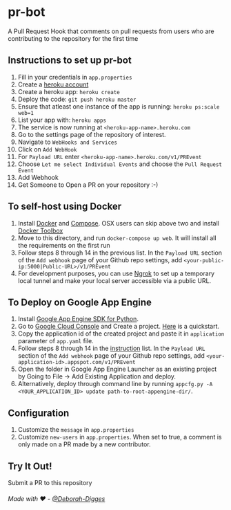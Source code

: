 # pr-bot
A Pull Request Hook that comments on pull requests from users who are contributing to the repository for the first time

## Instructions to set up pr-bot

1. Fill in your credentials in `app.properties`
2. Create a [heroku account](https://www.heroku.com/)
3. Create a heroku app: `heroku create`
4. Deploy the code: `git push heroku master`
5. Ensure that atleast one instance of the app is running: `heroku ps:scale web=1`
6. List your app with: `heroku apps`
7. The service is now running at `<heroku-app-name>.heroku.com`
8. Go to the settings page of the repository of interest.
9. Navigate to `WebHooks and Services`
10. Click on `Add WebHook`
11. For `Payload URL` enter `<heroku-app-name>.heroku.com/v1/PREvent`
12. Choose `Let me select Individual Events` and choose the `Pull Request Event`
13. Add Webhook
14. Get Someone to Open a PR on your repository :-)

## To self-host using Docker

1. Install [Docker](http://docs.docker.com/installation/) and [Compose](https://docs.docker.com/compose/install/). OSX users can skip above two and install [Docker Toolbox](https://www.docker.com/docker-toolbox)
2. Move to this directory, and run `docker-compose up web`. It will install all the requirements on the first run
3. Follow steps 8 through 14 in the previous list. In the `Payload URL` section of the `Add webhook` page of your Github repo settings, add `<your-public-ip:5000|Public-URL>/v1/PREvent`
4. For development purposes, you can use [Ngrok](https://ngrok.io) to set up a temporary local tunnel and make your local server accessible via a public URL.

## To Deploy on Google App Engine

1. Install [Google App Engine SDK for Python](https://cloud.google.com/appengine/downloads?hl=en_US).
2. Go to [Google Cloud Console](https://console.developers.google.com) and Create a project. [Here](https://cloud.google.com/appengine/docs) is a quickstart. 
3. Copy the application id of the created project and paste it in `application` parameter of `app.yaml` file. 
4. Follow steps 8 through 14 in the [instruction](#instructions-to-set-up-pr-bot) list. In the `Payload URL` section of the `Add webhook` page of your Github repo settings, add `<your-application-id>.appspot.com/v1/PREvent`
5. Open the folder in Google App Engine Launcher as an existing project by Going to File -> Add Existing Application and deploy. 
6. Alternatively, deploy through command line by running `appcfg.py -A <YOUR_APPLICATION_ID> update path-to-root-appengine-dir/`.

## Configuration

1. Customize the  `message` in `app.properties`
2. Customize `new-users` in `app.properties`. When set to true, a comment is only made on a PR made by a new contributor.

## Try It Out!
Submit a PR to this repository

###### Made with :heart: - [@Deborah-Digges](http://github.com/Deborah-Digges)
